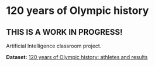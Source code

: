 # 120 years of Olympic history
## THIS IS A WORK IN PROGRESS!
Artificial Intelligence classroom project.

**Dataset:** [120 years of Olympic history: athletes and results](https://www.kaggle.com/heesoo37/120-years-of-olympic-history-athletes-and-results)